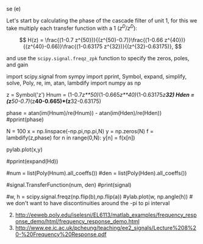 se (e)

Let's start by calculating the phase of the cascade filter of unit 1, for this we take multiply each transfer function with a 1 ($z^D/z^D$):

$$
H(z) = \frac{(1-0.7 z^{50})}{(z^{50}-0.7)}\frac{(1-0.66 z^{40})}{(z^{40}-0.66)}\frac{(1-0.63175 z^{32})}{(z^{32}-0.63175)},
$$

and use the `scipy.signal.freqz_zpk` function to specify the zeros, poles, and gain

import scipy.signal
from sympy import pprint, Symbol, expand, simplify, solve, Poly, re, im, atan, lambdify
import numpy as np

z = Symbol('z')
Hnum = (1-0.7*z**50)*(1-0.665*z**40)*(1-0.63175*z**32)
Hden = (z**50-0.7)*(z**40-0.665)*(z**32-0.63175)

phase = atan(im(Hnum)/re(Hnum)) - atan(im(Hden)/re(Hden))
#pprint(phase)

N = 100
x = np.linspace(-np.pi,np.pi,N)
y = np.zeros(N)
f = lambdify(z,phase)
for n in range(0,N):
    y[n] = f(x[n])

    
pylab.plot(x,y)

#pprint(expand(Hd))

#num = list(Poly(Hnum).all_coeffs())
#den = list(Poly(Hden).all_coeffs())

#signal.TransferFunction(num, den)
#print(signal)

#w, h = scipy.signal.freqz(np.flip(b),np.flip(a))
#ylab.plot(w, np.angle(h)) # we don't want to have discontinuities around the -pi to pi interval

2. http://eeweb.poly.edu/iselesni/EL6113/matlab_examples/frequency_response_demo/html/frequency_response_demo.html
3. http://www.ee.ic.ac.uk/pcheung/teaching/ee2_signals/Lecture%208%20-%20Frequency%20Response.pdf

